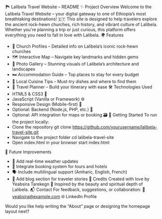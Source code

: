 🏞️ Lalibela Travel Website – README
✨ Project Overview
Welcome to the Lalibela Travel Website – your digital gateway to one of Ethiopia’s most breathtaking destinations! 🇪🇹 This site is designed to help travelers explore the ancient rock-hewn churches, rich history, and vibrant culture of Lalibela. Whether you're planning a trip or just curious, this platform offers everything you need to fall in love with Lalibela.
🌍 Features
- 🕍 Church Profiles – Detailed info on Lalibela’s iconic rock-hewn churches
- 🗺️ Interactive Map – Navigate key landmarks and hidden gems
- 📸 Photo Gallery – Stunning visuals of Lalibela’s architecture and landscapes
- 🛏️ Accommodation Guide – Top places to stay for every budget
- 🍲 Local Cuisine Tips – Must-try dishes and where to find them
- 📅 Travel Planner – Build your itinerary with ease
🛠️ Technologies Used
- HTML5 & CSS3 🎨
- JavaScript (Vanilla or Framework) ⚙️
- Responsive Design (Mobile-first) 📱
- Optional: Backend (Node.js, PHP, etc.) 🧠
- Optional: API integration for maps or booking 🗃️
🚀 Getting Started
To run the project locally:
- Clone the repository
git clone https://github.com/yourusername/lalibela-travel-site.git
- Navigate to the project folder
cd lalibela-travel-site
- Open index.html in your browser
start index.html


📌 Future Improvements
- 🧭 Add real-time weather updates
- 🧳 Integrate booking system for tours and hotels
- 🗣️ Include multilingual support (Amharic, English, French)
- 🧵 Add blog section for traveler stories
🙌 Credits
Created with love by Yeabsira Tarekegn 💙
Inspired by the beauty and spiritual depth of Lalibela.
📬 Contact
For feedback, suggestions, or collaboration:
📧 yeabsira@example.com
🌐 LinkedIn Profile

Would you like help writing the “About” page or designing the homepage layout next?
